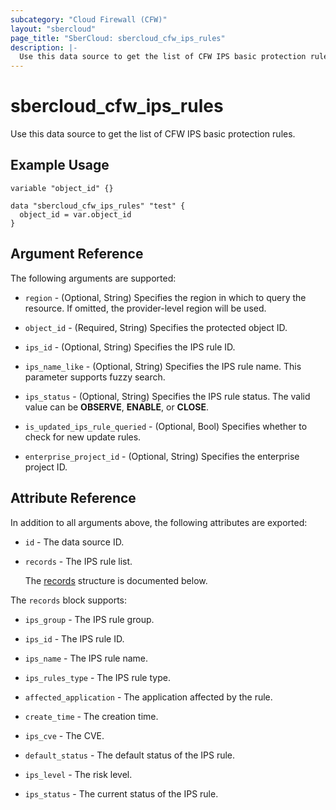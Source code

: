 ```yaml
---
subcategory: "Cloud Firewall (CFW)"
layout: "sbercloud"
page_title: "SberCloud: sbercloud_cfw_ips_rules"
description: |-
  Use this data source to get the list of CFW IPS basic protection rules.
---
```


# sbercloud_cfw_ips_rules

Use this data source to get the list of CFW IPS basic protection rules.

## Example Usage

```hcl
variable "object_id" {}

data "sbercloud_cfw_ips_rules" "test" {
  object_id = var.object_id
}
```

## Argument Reference

The following arguments are supported:

* `region` - (Optional, String) Specifies the region in which to query the resource.
  If omitted, the provider-level region will be used.

* `object_id` - (Required, String) Specifies the protected object ID.

* `ips_id` - (Optional, String) Specifies the IPS rule ID.

* `ips_name_like` - (Optional, String) Specifies the IPS rule name.
  This parameter supports fuzzy search.

* `ips_status` - (Optional, String) Specifies the IPS rule status.
  The valid value can be **OBSERVE**, **ENABLE**, or **CLOSE**.

* `is_updated_ips_rule_queried` - (Optional, Bool) Specifies whether to check for new update rules.

* `enterprise_project_id` - (Optional, String) Specifies the enterprise project ID.

## Attribute Reference

In addition to all arguments above, the following attributes are exported:

* `id` - The data source ID.

* `records` - The IPS rule list.

  The [records](#data_records_struct) structure is documented below.

<a name="data_records_struct"></a>
The `records` block supports:

* `ips_group` - The IPS rule group.

* `ips_id` - The IPS rule ID.

* `ips_name` - The IPS rule name.

* `ips_rules_type` - The IPS rule type.

* `affected_application` - The application affected by the rule.

* `create_time` - The creation time.

* `ips_cve` - The CVE.

* `default_status` - The default status of the IPS rule.

* `ips_level` - The risk level.

* `ips_status` - The current status of the IPS rule.
